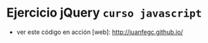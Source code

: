 # Ejercicio jQuery `curso javascript`

- ver este código en acción
[web]: http://juanfegc.github.io/
